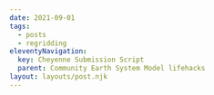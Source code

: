 ```yaml
---
date: 2021-09-01
tags:
  - posts
  - regridding
eleventyNavigation:
  key: Cheyenne Submission Script
  parent: Community Earth System Model lifehacks
layout: layouts/post.njk
---
```






